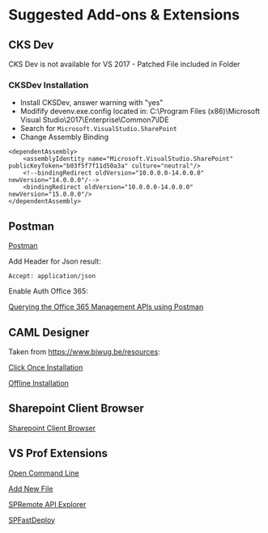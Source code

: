 # Suggested Add-ons & Extensions

## CKS Dev

CKS Dev is not available for VS 2017 - Patched File included in Folder

### CKSDev Installation

- Install CKSDev, answer warning with "yes"
- Modifify devenv.exe.config located in: C:\Program Files (x86)\Microsoft Visual Studio\2017\Enterprise\Common7\IDE
- Search for `Microsoft.VisualStudio.SharePoint`
- Change Assembly Binding

```
<dependentAssembly>
    <assemblyIdentity name="Microsoft.VisualStudio.SharePoint" publicKeyToken="b03f5f7f11d50a3a" culture="neutral"/>
    <!--bindingRedirect oldVersion="10.0.0.0-14.0.0.0" newVersion="14.0.0.0"/-->
    <bindingRedirect oldVersion="10.0.0.0-14.0.0.0" newVersion="15.0.0.0"/>
</dependentAssembly>
```

## Postman

[Postman](https://www.getpostman.com/)

Add Header for Json result:

```
Accept: application/json
```

Enable Auth Office 365:

[Querying the Office 365 Management APIs using Postman](https://blogs.msdn.microsoft.com/emeamsgdev/2018/08/03/querying-the-office-365-management-apis-using-postman/)

## CAML Designer

Taken from https://www.biwug.be/resources:

[Click Once Installation](http://camldesigner.blob.core.windows.net/clickonce/CamlDesigner2013.application)

[Offline Installation](http://camldesigner.blob.core.windows.net/offlinepackage/CamlDesigner2013.zip)


## Sharepoint Client Browser

[Sharepoint Client Browser](https://github.com/bramdejager/spcb)

## VS Prof Extensions

[Open Command Line](https://marketplace.visualstudio.com/items?itemName=MadsKristensen.OpenCommandLine)

[Add New File](https://marketplace.visualstudio.com/items?itemName=MadsKristensen.AddNewFile)

[SPRemote API Explorer](https://marketplace.visualstudio.com/items?itemName=SteveCurranMVP.SPRemoteAPIExplorer)

[SPFastDeploy](https://marketplace.visualstudio.com/items?itemName=SteveCurranMVP.SPFastDeploy)